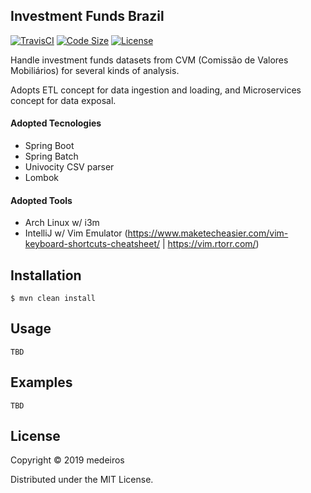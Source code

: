## Investment Funds Brazil

[![TravisCI](https://img.shields.io/travis/medeiros/investment-funds-brazil/master)](https://img.shields.io/travis/medeiros/investment-funds-brazil)
[![Code Size](https://img.shields.io/github/languages/code-size/medeiros/investment-funds-brazil)](https://img.shields.io/github/languages/code-size/medeiros/investment-funds-brazil)
[![License](https://img.shields.io/github/license/medeiros/investment-funds-brazil)](https://img.shields.io/github/license/medeiros/investment-funds-brazil)

Handle investment funds datasets from CVM (Comissão de Valores
Mobiliários) for several kinds of analysis.

Adopts ETL concept for data ingestion and loading, and Microservices
concept for data exposal.

#### Adopted Tecnologies

- Spring Boot
- Spring Batch
- Univocity CSV parser
- Lombok

#### Adopted Tools

- Arch Linux w/ i3m
- IntelliJ w/ Vim Emulator (https://www.maketecheasier.com/vim-keyboard-shortcuts-cheatsheet/ | https://vim.rtorr.com/)

## Installation

    $ mvn clean install

## Usage

    TBD

## Examples

    TBD

## License

Copyright © 2019 medeiros

Distributed under the MIT License.
